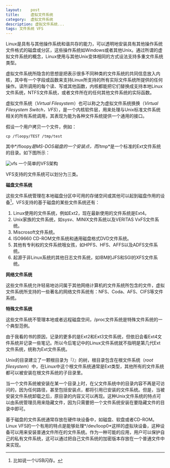 ```yaml
---
layout:    post
title:     虚拟文件系统
category:  虚拟文件系统
description: 虚拟文件系统...
tags: 文件系统 VFS
---
```

Linux是具有与其他操作系统和谐共存的能力，可以透明地安装具有其他操作系统文件格式的磁盘或分区，这些操作系统如Windows或者其他Unix。通过所谓的虚拟文件系统的概念，Linux使用与其他Unix变体相同的方式设法支持多重文件系统类型。

虚拟文件系统所隐含的思想是把表示很多不同种类的文件系统的共同信息放入内核，其中有一个字段或函数来支持Linux所支持的所有实际文件系统所提供的任何操作。读所调用的每个读、写或其他函数，内核都能把它们替换成支持本地Linux文件系统，NTFS文件系统，或者文件所在的任何其他文件系统的实际函数。

虚拟文件系统（*Virtual Filesystem*）也可以称之为虚拟文件系统换换（*Virtual Filesystem Switch，VFS*），是一个内核软件层，用来处理与Unix标准文件系统相关的所有系统调用，其表现为能为各种文件系统提供一个通用的接口。

假设一个用户拷贝一个文件，例如：

    cp /floopy/TEST /tmp/test

其中*/floopy*是MS-DOS磁盘的一个安装点，而*/tmp*是一个标准的Ext文件系统的目录。如下图所示：

![vfs](images/vfs.png)
一个简单的VFS架构

VFS支持的文件系统可以划分为三类。

**磁盘文件系统**

这些文件系统管理在本地磁盘分区中可用的存储空间或其他可以起到磁盘作用的设备[^1]，VFS支持的基于磁盘的某些文件系统还有：

1. Linux使用的文件系统，例如Ext2，现在最新使用的文件系统是Ext4。
2. Unix家族的文件系统，如sysv、MINIX文件系统以及VERITAS VxFS文件系统。
3. Miscrosoft文件系统。
4. ISO9660 CD-ROM文件系统和通用磁盘格式DVD文件系统。
5. 其他有专利权的文件系统哦女孩，如HPFS、HFS、AFFS以及ADFS文件系统。
6. 起源于非Linux系统的其他日志文件系统，如IBM的JFS和SGI的XFS文件系统。

**网络文件系统**

这些文件系统允许轻易地访问属于其他网络计算机的文件系统所包含的文件，虚拟文件系统所支持的一些著名的网络文件系统有：NFS、Coda、AFS、CIFS等文件系统。

**特殊文件系统**

这些文件系统不管理本地或者远程磁盘空间，/proc文件系统是特殊文件系统的一个典型范例。

由于我看的书的原因，记录的更多的是Ext2和Ext3文件系统，但依旧会看Ext4文件系统并记录一些笔记。所以今后笔记中的Linux文件系统就不指明是第几代Ext文件系统，统称为Ext文件系统。

Unix的目录建立了一颗根目录为『/』的树，根目录包含在根文件系统（*root filesystem*）中，在Linux中这个根文件系统通常是Ext类型，其他所有的文件系统都可以被安装在根文件系统的子目录里。

当一个文件系统被安装在某一个目录上时，在父文件系统中的目录内容不再是可访问的，因为任何路径，甚至包括安装点，都将引用已安装的文件系统。但是，当被安装文件系统卸载之后，原目录的内容又可以再现。这种Unix文件系统的特点可以由系统管理员用来隐藏文件，因为只需要把一个文件系统安装在要隐藏文件的目录中即可。

基于磁盘的文件系统通常存放在硬件块设备中，如磁盘、软盘或者CD-ROM。Linux VFS的一个有用的特点是能够处理*/dev/loop0*这样的虚拟块设备，这种设备可以用来安装普通文件所在的文件系统。作为一种可能的应用，用户可以保护自己的私有文件系统，这可以通过把自己文件系统的加密版本存放在一个普通文件中来实现。

[^1]: 比如说一个USB闪存。